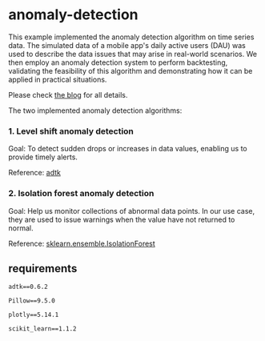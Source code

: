 # anomaly-detection
This example implemented the anomaly detection algorithm on time series data. 
The simulated data of a mobile app's daily active users (DAU) was used to describe the data issues that may arise in real-world scenarios. We then employ an anomaly detection system to perform backtesting, validating the feasibility of this algorithm and demonstrating how it can be applied in practical situations.

Please check [the blog]() for all details.


The two implemented anomaly detection algorithms:

### 1. Level shift anomaly detection

Goal: To detect sudden drops or increases in data values, enabling us to provide timely alerts.

Reference: [adtk](https://adtk.readthedocs.io/en/stable/)

### 2. Isolation forest anomaly detection
Goal: Help us monitor collections of abnormal data points. In our use case, they are used to issue warnings when the value have not returned to normal.

Reference: [sklearn.ensemble.IsolationForest](https://scikit-learn.org/stable/modules/generated/sklearn.ensemble.IsolationForest.html)


## requirements
`adtk==0.6.2`

`Pillow==9.5.0`

`plotly==5.14.1`

`scikit_learn==1.1.2`



